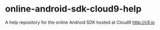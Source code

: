 # online-android-sdk-cloud9-help
A help repository for the online Android SDK hosted at Cloud9 http://c9.io
